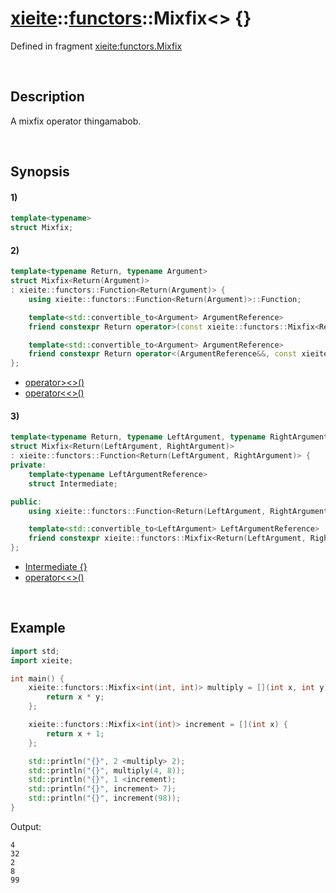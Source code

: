# [xieite](../../xieite.md)\:\:[functors](../../functors.md)\:\:Mixfix\<\> \{\}
Defined in fragment [xieite:functors.Mixfix](../../../src/functors/mixfix.cpp)

&nbsp;

## Description
A mixfix operator thingamabob.

&nbsp;

## Synopsis
#### 1)
```cpp
template<typename>
struct Mixfix;
```
#### 2)
```cpp
template<typename Return, typename Argument>
struct Mixfix<Return(Argument)>
: xieite::functors::Function<Return(Argument)> {
    using xieite::functors::Function<Return(Argument)>::Function;

    template<std::convertible_to<Argument> ArgumentReference>
    friend constexpr Return operator>(const xieite::functors::Mixfix<Return(Argument)>&, ArgumentReference&&);

    template<std::convertible_to<Argument> ArgumentReference>
    friend constexpr Return operator<(ArgumentReference&&, const xieite::functors::Mixfix<Return(Argument)>&);
};
```
- [operator\>\<\>\(\)](./structures/mixfix/2/operators/more.md)
- [operator\<\<\>\(\)](./structures/mixfix/2/operators/less.md)
#### 3)
```cpp
template<typename Return, typename LeftArgument, typename RightArgument>
struct Mixfix<Return(LeftArgument, RightArgument)>
: xieite::functors::Function<Return(LeftArgument, RightArgument)> {
private:
    template<typename LeftArgumentReference>
    struct Intermediate;

public:
    using xieite::functors::Function<Return(LeftArgument, RightArgument)>::Function;

    template<std::convertible_to<LeftArgument> LeftArgumentReference>
    friend constexpr xieite::functors::Mixfix<Return(LeftArgument, RightArgument)>::Intermediate<LeftArgumentReference> operator<(LeftArgumentReference&&, const xieite::functors::Mixfix<Return(LeftArgument, RightArgument)>&) noexcept;
};
```
- [Intermediate \{\}](./structures/mixfix/3/intermediate.md)
- [operator\<\<\>\(\)](./structures/mixfix/3/operators/less.md)

&nbsp;

## Example
```cpp
import std;
import xieite;

int main() {
    xieite::functors::Mixfix<int(int, int)> multiply = [](int x, int y) {
        return x * y;
    };

    xieite::functors::Mixfix<int(int)> increment = [](int x) {
        return x + 1;
    };

    std::println("{}", 2 <multiply> 2);
    std::println("{}", multiply(4, 8));
    std::println("{}", 1 <increment);
    std::println("{}", increment> 7);
    std::println("{}", increment(98));
}
```
Output:
```
4
32
2
8
99
```
